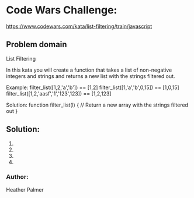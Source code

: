 # Code Wars Challenge:
https://www.codewars.com/kata/list-filtering/train/javascript

## Problem domain
List Filtering

In this kata you will create a function that takes a list of non-negative integers and strings and returns a new list with the strings filtered out.

Example:
filter_list([1,2,'a','b']) == [1,2]
filter_list([1,'a','b',0,15]) == [1,0,15]
filter_list([1,2,'aasf','1','123',123]) == [1,2,123]

Solution:
function filter_list(l) {
  // Return a new array with the strings filtered out
}


## Solution:
1.
2.
3.
4.

### Author:
Heather Palmer


